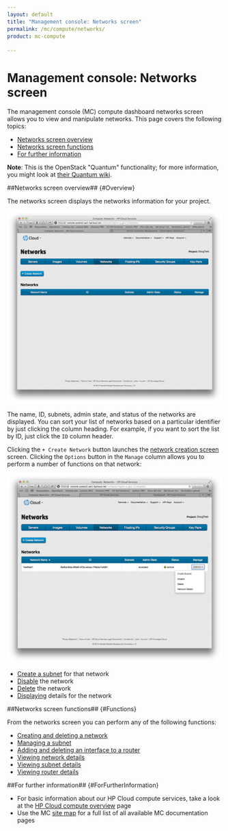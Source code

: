 ```yaml
---
layout: default
title: "Management console: Networks screen"
permalink: /mc/compute/networks/
product: mc-compute

---
```

# Management console: Networks screen

The management console (MC) compute dashboard networks screen allows you to view and manipulate networks.  This page covers the following topics:

* [Networks screen overview](#Overview)
* [Networks screen functions](#Functions)
* [For further information](#ForFurtherInformation)

**Note**: This is the OpenStack "Quantum" functionality; for more information, you might look at [their Quantum wiki](https://wiki.openstack.org/wiki/Quantum).


##Networks screen overview## {#Overview}

The networks screen displays the networks information for your project.

<img src="media/compute-networks00.png" width="580" alt="" />

The name, ID, subnets, admin state, and status of the networks are displayed.  You can sort your list of networks based on a particular identifier by just clicking the column heading.  For example, if you want to sort the list by ID, just click the `ID` column header.  

Clicking the `+ Create Network` button launches the [network creation screen](/mc/compute/networks/create-network) screen.  Clicking the `Options` button in the `Manage` column allows you to perform a number of functions on that network:

<img src="media/compute-networks01.png" width="580" alt="" />

* [Create a subnet](/mc/compute/networks/manage-subnet#Creating/) for that network
* [Disable](/mc/compute/networks/enable-network#Disabling/) the network
* [Delete](/mc/compute/networks/create-network#Deleting/) the network
* [Displaying](/mc/compute/networks/view-network/) details for the network


##Networks screen functions## {#Functions}

From the networks screen you can perform any of the following functions:

* [Creating and deleting a network](/mc/compute/networks/create-network/)
* [Managing a subnet](/mc/compute/networks/manage-subnet/)
* [Adding and deleting an interface to a router](/mc/compute/networks/manage-routers/)
* [Viewing network details](/mc/compute/networks/view-network/)
* [Viewing subnet details](/mc/compute/networks/view-subnet/)
* [Viewing router details](/mc/compute/networks/view-router/)

<!-- * [Understanding network system messages](/mc/compute/networks/sys-messages/)-->


##For further information## {#ForFurtherInformation}

* For basic information about our HP Cloud compute services, take a look at the [HP Cloud compute overview](/compute/) page
* Use the MC [site map](/mc/sitemap) for a full list of all available MC documentation pages
